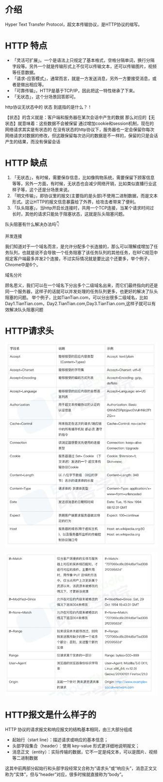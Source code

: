 # 介绍

Hyper Text Transfer Protocol，超文本传输协议，是HTTP协议的缩写。

# HTTP 特点

- 「灵活可扩展」。一个是语法上只规定了基本格式，空格分隔单词，换行分隔字段等。另外一个就是传输形式上不仅可以传输文本，还可以传输图片，视频等任意数据。
- 「请求-应答模式」，通常而言，就是一方发送消息，另外一方要接受消息，或者是做出相应等。
- 「可靠传输」，HTTP是基于TCP/IP，因此把这一特性继承了下来。
- 「无状态」，这个分场景回答即可。
 
http协议无状态中的 状态 到底指的是什么？！

【状态】的含义就是：客户端和服务器在某次会话中产生的数据
那么对应的【无状态】就意味着：这些数据不会被保留
通过增加cookie和session机制，现在的网络请求其实是有状态的
在没有状态的http协议下，服务器也一定会保留你每次网络请求对数据的修改，但这跟保留每次访问的数据是不一样的，保留的只是会话产生的结果，而没有保留会话

# HTTP 缺点

1. 「无状态」，有时候，需要保存信息，比如像购物系统，需要保留下顾客信息等等，另外一方面，有时候，无状态也会减少网络开销，比如类似直播行业这样子等，这个还是分场景来说。
2. 「明文传输」，即协议里的报文(主要指的是头部)不使用二进制数据，而是文本形式。这让HTTP的报文信息暴露给了外界，给攻击者带来了便利。
3. 「队头阻塞」，当http开启长连接时，共用一个TCP连接，当某个请求时间过长时，其他的请求只能处于阻塞状态，这就是队头阻塞问题。

队头阻塞有什么解决办法吗👇

并发连接

我们知道对于一个域名而言，是允许分配多个长连接的，那么可以理解成增加了任务队列，也就是说不会导致一个任务阻塞了该任务队列的其他任务，在RFC规范中规定客户端最多并发2个连接，不过实际情况就是要比这个还要多，举个例子，Chrome中是6个。

域名分片

顾名思义，我们可以在一个域名下分出多个二级域名出来，而它们最终指向的还是同一个服务器，这样子的话就可以并发处理的任务队列更多，也更好的解决了队头阻塞的问题。
举个例子，比如TianTian.com，可以分出很多二级域名，比如Day1.TianTian.com，Day2.TianTian.com,Day3.TianTian.com,这样子就可以有效解决队头阻塞问题

# HTTP请求头

![alt text](../assert/1709737064844.jpg)

![alt text](../assert/1709737064844.png)


# HTTP报文是什么样子的
HTTP 协议的请求报文和响应报文的结构基本相同，由三大部分组成

- 起始行（start line）：描述请求或响应的基本信息；
- 头部字段集合（header）：使用 key-value 形式更详细地说明报文；
- 消息正文（entity）：实际传输的数据，它不一定是纯文本，可以是图片、视频等二进制数据

这其中前两部分起始行和头部字段经常又合称为“请求头”或“响应头”，消息正文又称为“实体”，但与“header”对应，很多时候就直接称为“body”。